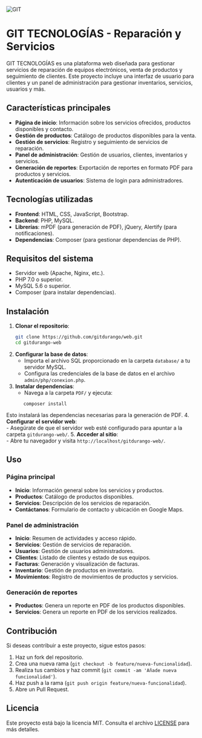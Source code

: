 
![GIT](https://portafolio-carrete.netlify.app/assets/git-4190d3ce.png)

# GIT TECNOLOGÍAS - Reparación y Servicios

GIT TECNOLOGÍAS es una plataforma web diseñada para gestionar servicios de reparación de equipos electrónicos, venta de productos y seguimiento de clientes. Este proyecto incluye una interfaz de usuario para clientes y un panel de administración para gestionar inventarios, servicios, usuarios y más.

## Características principales

- **Página de inicio**: Información sobre los servicios ofrecidos, productos disponibles y contacto.
- **Gestión de productos**: Catálogo de productos disponibles para la venta.
- **Gestión de servicios**: Registro y seguimiento de servicios de reparación.
- **Panel de administración**: Gestión de usuarios, clientes, inventarios y servicios.
- **Generación de reportes**: Exportación de reportes en formato PDF para productos y servicios.
- **Autenticación de usuarios**: Sistema de login para administradores.

## Tecnologías utilizadas

- **Frontend**: HTML, CSS, JavaScript, Bootstrap.
- **Backend**: PHP, MySQL.
- **Librerías**: mPDF (para generación de PDF), jQuery, Alertify (para notificaciones).
- **Dependencias**: Composer (para gestionar dependencias de PHP).

## Requisitos del sistema

- Servidor web (Apache, Nginx, etc.).
- PHP 7.0 o superior.
- MySQL 5.6 o superior.
- Composer (para instalar dependencias).

## Instalación

1. **Clonar el repositorio**:
   ```bash
   git clone https://github.com/gitdurango/web.git
   cd gitdurango-web
2.  **Configurar la base de datos**:    
    -   Importa el archivo SQL proporcionado en la carpeta  `database/`  a tu servidor MySQL.        
    -   Configura las credenciales de la base de datos en el archivo  `admin/php/conexion.php`.        
3.  **Instalar dependencias**: 
    -   Navega a la carpeta  `PDF/`  y ejecuta:  
     ```    
        composer install      
   Esto instalará las dependencias necesarias para la generación de PDF.
4.  **Configurar el servidor web**:    
    -   Asegúrate de que el servidor web esté configurado para apuntar a la carpeta  `gitdurango-web/`.
5.  **Acceder al sitio**:    
    -   Abre tu navegador y visita  `http://localhost/gitdurango-web/`.
## Uso
### Página principal
-   **Inicio**: Información general sobre los servicios y productos.   
-   **Productos**: Catálogo de productos disponibles.   
-   **Servicios**: Descripción de los servicios de reparación.    
-   **Contáctanos**: Formulario de contacto y ubicación en Google Maps.
### Panel de administración
-   **Inicio**: Resumen de actividades y acceso rápido.   
-   **Servicios**: Gestión de servicios de reparación.    
-   **Usuarios**: Gestión de usuarios administradores.    
-   **Clientes**: Listado de clientes y estado de sus equipos.  
-   **Facturas**: Generación y visualización de facturas.  
-   **Inventario**: Gestión de productos en inventario. 
-   **Movimientos**: Registro de movimientos de productos y servicios.
### Generación de reportes
-   **Productos**: Genera un reporte en PDF de los productos disponibles.    
-   **Servicios**: Genera un reporte en PDF de los servicios realizados.
## Contribución
Si deseas contribuir a este proyecto, sigue estos pasos:
1.  Haz un fork del repositorio.    
2.  Crea una nueva rama (`git checkout -b feature/nueva-funcionalidad`).    
3.  Realiza tus cambios y haz commit (`git commit -am 'Añade nueva funcionalidad'`).   
4.  Haz push a la rama (`git push origin feature/nueva-funcionalidad`).  
5.  Abre un Pull Request.
## Licencia
Este proyecto está bajo la licencia MIT. Consulta el archivo  [LICENSE](https://license/)  para más detalles.
